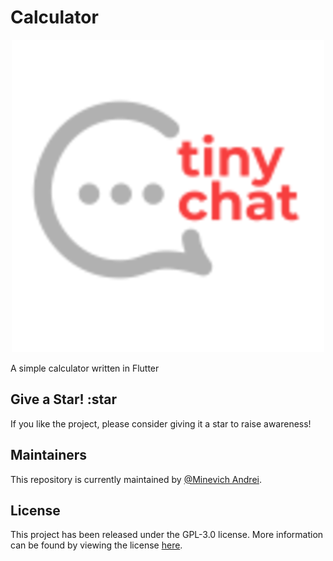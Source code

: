 # Calculator

<p  align="center">
 <img  src="https://github.com/MinevichAndrei/flutter-chat/blob/main/assets/images/splash.png?raw=true"/>
</p>

A simple calculator written in Flutter

## Give a Star! :star

If you like the project, please consider giving it a star to raise awareness!

## Maintainers

This repository is currently maintained by [@Minevich Andrei](https://github.com/MinevichAndrei).

## License

This project has been released under the GPL-3.0 license. More information can be found by viewing the license [here](LICENSE).
